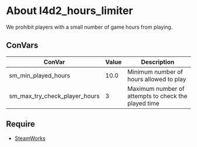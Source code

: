 # About l4d2_hours_limiter
We prohibit players with a small number of game hours from playing.

## ConVars
| ConVar                         | Value      | Description                                                   |
| ------------------------------ | ---------- | ------------------------------------------------------------- |
| sm_min_played_hours            | 10.0       | Minimum number of hours allowed to play                       |
| sm_max_try_check_player_hours  | 3          | Maximum number of attempts to check the played time           |

## Require
* [SteamWorks](https://github.com/hexa-core-eu/SteamWorks)
